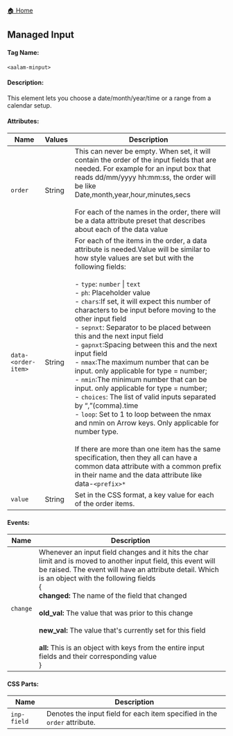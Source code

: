 [🏠 Home](README.md)
## Managed Input
#### Tag Name:

`<aalam-minput>`

#### Description:

This element lets you choose a date/month/year/time or a range from a calendar setup.

#### Attributes:
| Name             | Values | Description |
|------------------|--------|-------------|
| `order`          | String | This can never be empty. When set, it will contain the order of the input fields that are needed. For example for an input box that reads dd/mm/yyyy hh:mm:ss, the order will be like<br>Date,month,year,hour,minutes,secs<br><br>For each of the names in the order, there will be a data attribute preset that describes about each of the data value |
| `data-<order-item>` | String |For each of the items in the order, a data attribute is needed.Value will be similar to how style values are set but with the following fields:<br><br>- `type`: `number` \| `text`<br>- `ph`: Placeholder value<br>- `chars`:If set, it will expect this number of characters to be input before moving to the other input field<br>- `sepnxt`: Separator to be placed between this and the next input field<br>- `gapnxt`:Spacing between this and the next input field<br>- `nmax`:The maximum number that can be input. only applicable for type = number;<br>- `nmin`:The minimum number that can be input. only applicable for type = number;<br>- `choices`: The list of valid inputs separated by “,”(comma).time<br>- `loop`: Set to 1 to loop between the nmax and nmin on Arrow keys. Only applicable for number type.<br><br>If there are more than one item has the same specification, then they all can have a common data attribute with a common prefix in their name and the data attribute like data-`<prefix>* `|
| `value`          | String |Set in the CSS format, a key value for each of the order items. |

#### Events:
| Name     | Description |
|----------|-------------|
| `change` | Whenever an input field changes and it hits the char limit and is moved to another input field, this event will be raised. The event will have an attribute detail. Which is an object with the following fields<br>{<br>**changed:** The name of the field that changed<br><br>**old_val:** The value that was prior to this change<br><br>**new_val:** The value that's currently set for this field  <br><br>**all:** This is an object with keys from the entire input fields and their corresponding value<br>}|

#### CSS Parts:
| Name       | Description |
|------------|-------------|
| `inp-field` | Denotes the input field for each item specified in the `order` attribute. |
